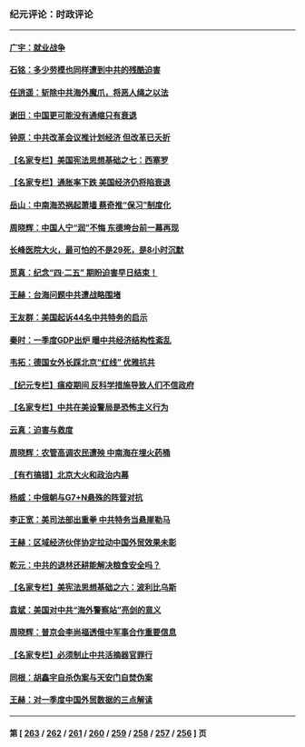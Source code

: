 ### 纪元评论：时政评论
---
#### [广宇：就业战争](../../pages/nsc1025/n13979229.md) 
#### [石铭：多少劳模也同样遭到中共的残酷迫害](../../pages/nsc1025/n13978964.md) 
#### [任逍遥：斩除中共海外魔爪，将恶人绳之以法](../../pages/nsc1025/n13978949.md) 
#### [谢田：中国更可能没有通缩只有衰退](../../pages/nsc1025/n13978892.md) 
#### [钟原：中共改革会议推计划经济 但改革已夭折](../../pages/nsc1025/n13978752.md) 
#### [【名家专栏】美国宪法思想基础之七：西塞罗](../../pages/nsc1025/n13976258.md) 
#### [【名家专栏】通胀率下跌 美国经济仍将陷衰退](../../pages/nsc1025/n13975024.md) 
#### [岳山：中南海恐祸起萧墙 蔡奇推“保习”制度化](../../pages/nsc1025/n13978340.md) 
#### [周晓辉：中国人宁“润”不悔 东德垮台前一幕再现](../../pages/nsc1025/n13978332.md) 
#### [长峰医院大火，最可怕的不是29死，是8小时沉默](../../pages/nsc1025/n13978328.md) 
#### [觅真：纪念“四·二五” 期盼迫害早日结束！](../../pages/nsc1025/n13978317.md) 
#### [王赫：台海问题中共遭战略围堵](../../pages/nsc1025/n13978085.md) 
#### [王友群：美国起诉44名中共特务的启示](../../pages/nsc1025/n13977825.md) 
#### [秦时：一季度GDP出炉 曝中共经济结构性紊乱](../../pages/nsc1025/n13977755.md) 
#### [韦拓：德国女外长踩北京“红线” 优雅抗共](../../pages/nsc1025/n13977648.md) 
#### [【纪元专栏】瘟疫期间 反科学措施导致人们不信政府](../../pages/nsc1025/n13977691.md) 
#### [【名家专栏】中共在美设警局是恐怖主义行为](../../pages/nsc1025/n13977345.md) 
#### [云真：迫害与救度](../../pages/nsc1025/n13977248.md) 
#### [周晓辉：农管高调农民遭殃 中南海在埋火药桶](../../pages/nsc1025/n13977544.md) 
#### [【有冇搞错】北京大火和政治内幕](../../pages/nsc1025/n13977190.md) 
#### [杨威：中俄朝与G7+N悬殊的阵营对抗](../../pages/nsc1025/n13976914.md) 
#### [李正宽：美司法部出重拳 中共特务当悬崖勒马](../../pages/nsc1025/n13976781.md) 
#### [王赫：区域经济伙伴协定拉动中国外贸效果未彰](../../pages/nsc1025/n13976931.md) 
#### [乾元：中共的退林还耕能解决粮食安全吗？](../../pages/nsc1025/n13976900.md) 
#### [【名家专栏】美宪法思想基础之六：波利比乌斯](../../pages/nsc1025/n13975690.md) 
#### [袁斌：美国对中共“海外警察站”亮剑的意义](../../pages/nsc1025/n13976432.md) 
#### [周晓辉：普京会李尚福透俄中军事合作重要信息](../../pages/nsc1025/n13975941.md) 
#### [【名家专栏】必须制止中共活摘器官罪行](../../pages/nsc1025/n13975715.md) 
#### [同根：胡鑫宇自杀伪案与天安门自焚伪案](../../pages/nsc1025/n13975672.md) 
#### [王赫：对一季度中国外贸数据的三点解读](../../pages/nsc1025/n13975576.md) 

---
#### 第 [ [263](./263.md) / [262](./262.md) / [261](./261.md) / [260](./260.md) / [259](./259.md) / [258](./258.md) / [257](./257.md) / [256](./256.md) ] 页
